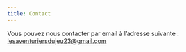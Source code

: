 ```yaml
---
title: Contact
---
```


Vous pouvez nous contacter par email à l’adresse suivante : [lesaventuriersdujeu23@gmail.com](mailto:lesaventuriersdujeu23@gmail.com)
